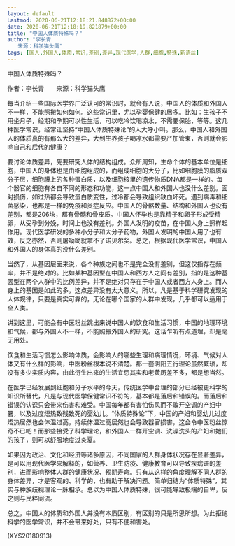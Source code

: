 ```yaml
---
layout: default
Lastmod: 2020-06-21T12:18:21.848872+00:00
date: 2020-06-21T12:18:19.821879+00:00
title: "中国人体质特殊吗？"
author: "李长青
　　来源：科学猫头鹰"
tags: [国人,外国人,体质,常识,差别,差异,现代医学,人群,细胞,特殊,新语丝]
---
```


中国人体质特殊吗？

作者：李长青　　来源：科学猫头鹰

每当介绍一些国际医学界广泛认可的常识时，就会有人说，中国人的体质和外国人不一样，不能照搬如何如何。这些常识里，尤以孕婴保健的居多。比如：生孩子不用坐月子，经期和孕期可以性生活，可以吃冷饮喝凉水，不需要保胎，等等。这几种医学常识，经常让坚持“中国人体质特殊论”的人大呼小叫。那么，中国人和外国人的体质真的有那么大的差异，大到生养孩子喝凉水都需要严加管束，否则就会影响自己和后代的健康？

要讨论体质差异，先要研究人体的结构组成。众所周知，生命个体的基本单位是细胞，中国人的身体也是由细胞组成的，而组成细胞的大分子，比如细胞膜的脂质双分子层，细胞膜上的各种蛋白质，以及细胞核里的遗传物质DNA都是一样的。每个器官的细胞有各自不同的形态和功能，这一点中国人和外国人也没什么差别。面对损伤，如过热都会导致蛋白质变性，过冷都会导致组织缺血坏死。遇到病毒和细菌感染，也都是一样的免疫和炎症反应。中国人的骨骼数量、结构和外国人也没有差别，都是206块，都有骨髓和骨皮质。中国人怀孕也是靠精子和卵子形成受精卵，从受孕到分娩，时间上也没有差别。外国人发明的疫苗，在中国人身上照样起作用。现代医学研发的多种小分子和大分子药物，外国人发明的中国人用了也有效，反之亦然，否则屠呦呦就拿不了诺贝尔奖。总之，根据现代医学常识，中国人和外国人的身体真的没什么差别。

当然了，从基因层面来说，各个种族之间也不是完全没有差别，但这仅指存在频率，并不是绝对的。比如某种基因型在中国人和西方人之间有差别，指的是这种基因型在两个人群中的比例差异，并不是绝对只存在于中国人或者西方人身上。而人身上的基因是如此的多，这点差异没有太大意义。所以，凡是基于科学研究发现的人体规律，只要是真实可靠的，无论在哪个国家的人群中发现，几乎都可以适用于全人类。

讲到这里，可能会有中医粉丝跳出来说中国人的饮食和生活习惯，中国的地理环境和气候，都与外国人不一样，不能照搬外国人的研究。这话乍听有点道理，却是毫无用处。

饮食和生活习惯怎么影响体质，会影响人的哪些生理和病理情况，环境、气候对人体又有什么样的影响，中医粉丝根本说不清楚。那一套阴阳五行理论虽然繁琐，却没有多少实质内容，由此衍生出来的生活宜忌其实和老黄历差不多，都是想当然。

在医学已经发展到细胞和分子水平的今天，传统医学中合理的部分已经被更科学的知识所替代，凡是与现代医学保健常识不符的，基本都是落后和错误的。而落后和错误的认识只会带来伤害和难受。中国每年都有害怕伤风而不敢开空调的产妇中暑，以及过度焐热致残致死的婴幼儿。“体质特殊论”下，中国的产妇和婴幼儿过度焐热居然也会体温过高，持续体温过高居然也会导致器官损害，这会令中医粉丝惊奇不已吧！而那些接受了科学理论，和外国人一样开空调、洗澡洗头的产妇和她们的孩子，则可以舒服地度过炎夏。

如果因为政治、文化和经济等诸多原因，不同国家的人群身体状况存在显著差异，是可以用现代医学来解释的，如营养、卫生防疫、健康教育可以导致疾病谱的差别，进而影响整体人群的健康状况、预期寿命。只有从这样的角度理解不同人群的身体差异，才是客观的、科学的，也有助于解决问题。简单归结为“体质特殊”，其实与种族歧视理论一脉相承。总以为中国人体质特殊，很可能导致极端的自卑，反之则与民粹同流。

总之，中国人的体质和外国人并没有本质区别，有区别的只是所思所想。为此拒绝科学的医学常识，并不会带来好处，只有不便和害处。

(XYS20180913)


